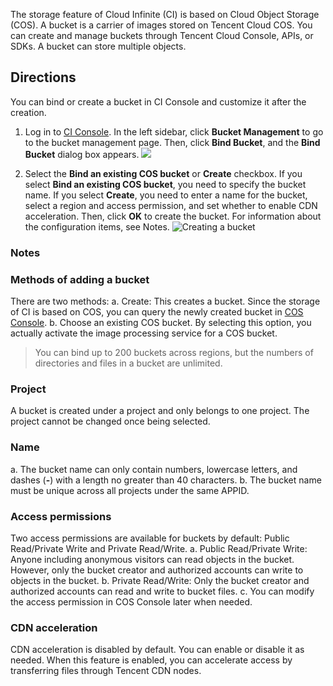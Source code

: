 The storage feature of Cloud Infinite (CI) is based on Cloud Object Storage (COS). A bucket is a carrier of images stored on Tencent Cloud COS. You can create and manage buckets through Tencent Cloud Console, APIs, or SDKs. A bucket can store multiple objects.
## Directions
You can bind or create a bucket in CI Console and customize it after the creation.
1. Log in to [CI Console](https://console.cloud.tencent.com/ci/index). In the left sidebar, click **Bucket Management** to go to the bucket management page. Then, click **Bind Bucket**, and the **Bind Bucket** dialog box appears.
![](https://main.qcloudimg.com/raw/fa3e24e28f40d8d446331ea02c724773.png)

2. Select the **Bind an existing COS bucket** or **Create** checkbox. If you select **Bind an existing COS bucket**, you need to specify the bucket name. If you select **Create**, you need to enter a name for the bucket, select a region and access permission, and set whether to enable CDN acceleration. Then, click **OK** to create the bucket. For information about the configuration items, see Notes.
![Creating a bucket](https://main.qcloudimg.com/raw/16d7ddb899019e6f17c7f179dc614903.png)

### Notes
### Methods of adding a bucket
There are two methods:
a. Create: This creates a bucket. Since the storage of CI is based on COS, you can query the newly created bucket in [COS Console](https://console.cloud.tencent.com/cos5/index).
b. Choose an existing COS bucket. By selecting this option, you actually activate the image processing service for a COS bucket.

>You can bind up to 200 buckets across regions, but the numbers of directories and files in a bucket are unlimited.


### Project
A bucket is created under a project and only belongs to one project. The project cannot be changed once being selected.

### Name
a. The bucket name can only contain numbers, lowercase letters, and dashes (**-**) with a length no greater than 40 characters.
b. The bucket name must be unique across all projects under the same APPID.

### Access permissions
Two access permissions are available for buckets by default: Public Read/Private Write and Private Read/Write.
a. Public Read/Private Write: Anyone including anonymous visitors can read objects in the bucket. However, only the bucket creator and authorized accounts can write to objects in the bucket.
b. Private Read/Write: Only the bucket creator and authorized accounts can read and write to bucket files.
c. You can modify the access permission in COS Console later when needed.

### CDN acceleration
CDN acceleration is disabled by default. You can enable or disable it as needed. When this feature is enabled, you can accelerate access by transferring files through Tencent CDN nodes.
